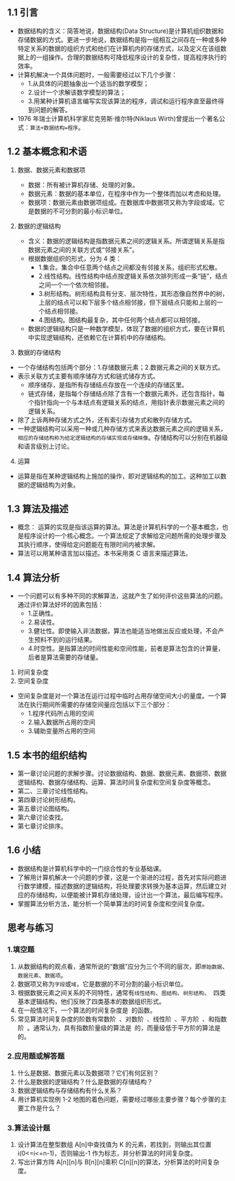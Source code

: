 ## 1.1 引言

- 数据结构的含义：简答地说，数据结构(Data Structure)是计算机组织数据和存储数据的方式。更进一步地说，数据结构是指一组相互之间存在一种或多种特定关系的数据的组织方式和他们在计算机内的存储方式，以及定义在该组数据上的一组操作。合理的数据结构可降低程序设计的复杂性，提高程序执行的效率。
- 计算机解决一个具体问题时，一般需要经过以下几个步骤：
  - 1.从具体的问题抽象出一个适当的数学模型；
  - 2.设计一个求解该数学模型的算法；
  - 3.用某种计算机语言编写实现该算法的程序，调试和运行程序直至最终得到问题的解答。
- 1976 年瑞士计算机科学家尼克劳斯·维尔特(Niklaus Wirth)曾提出一个著名公式：`算法+数据结构=程序`。

## 1.2 基本概念和术语

1. 数据、数据元素和数据项

   - 数据：所有被计算机存储、处理的对象。
   - 数据元素：数据的基本单位，在程序中作为一个整体而加以考虑和处理。
   - 数据项：数据元素由数据项组成。在数据库中数据项又称为字段或域。它是数据的不可分割的最小标识单位。

2. 数据的逻辑结构

   - 含义：数据的逻辑结构是指数据元素之间的逻辑关系。所谓逻辑关系是指数据元素之间的关联方式或“邻接关系”。
   - 根据数据组织的形式，分为 4 类：
     - 1.集合。集合中任意两个结点之间都没有邻接关系，组织形式松散。
     - 2.线性结构。线性结构中结点按逻辑关系依次排列形成一条“链”，结点之间一个一个依次相邻接。
     - 3.树形结构。树形结构具有分支、层次特性，其形态像自然界中的树，上层的结点可以和下层多个结点相邻接，但下层结点只能和上层的一个结点相邻接。
     - 4.图结构。图结构最复杂，其中任何两个结点都可以相邻接。
   - 数据的逻辑结构只是一种数学模型，体现了数据的组织方式，要在计算机中实现逻辑结构，还依赖它在计算机中的存储结构。

3. 数据的存储结构

- 一个存储结构包括两个部分：1.存储数据元素；2.数据元素之间的关联方式。
- 表示关联方式主要有顺序储存方式和链式储存方式。
  - 顺序储存，是指所有存储结点存放在一个连续的存储区里。
  - 链式存储，是指每个存储结点除了含有一个数据元素外，还包含指针，每个指针指向一个与本结点有逻辑关系的结点，用指针表示数据元素之间的逻辑关系。
- 除了上诉两种存储方式之外，还有索引存储方式和散列存储方式。
- 一种逻辑结构可以采用一种或几种存储方式来表达数据元素之间的逻辑关系，`相应的存储结构称为给定逻辑结构的存储实现或存储映像`。存储结构可以分别在机器级和语言级别上讨论。

4. 运算

- 运算是指在某种逻辑结构上施加的操作，即对逻辑结构的加工。这种加工以数据的逻辑结构为对象。

## 1.3 算法及描述

- 概念： 运算的实现是指该运算的算法。算法是计算机科学的一个基本概念，也是程序设计的一个核心概念。一个算法规定了求解给定问题所需的处理步骤及其执行顺序，使得给定问题能在有限时间内被求解。
- 算法可以用某种语言加以描述。本书采用类 C 语言来描述算法。

## 1.4 算法分析

- 一个问题可以有多种不同的求解算法，这就产生了如何评价这些算法的问题。通过评价算法好坏的因素包括：
  - 1.正确性。
  - 2.易读性。
  - 3.健壮性。即使输入非法数据，算法也能适当地做出反应或处理，不会产生预料不到的运行结果。
  - 4.时空性。是指算法的时间性能和空间性能，前者是算法包含的计算量，后者是算法需要的存储量。

1. 时间复杂度
2. 空间复杂度

- 空间复杂度是对一个算法在运行过程中临时占用存储空间大小的量度。一个算法在执行期间所需要的存储空间量应包括以下三个部分：
  - 1.程序代码所占用的空间
  - 2.输入数据所占用的空间
  - 3.辅助变量所占用的空间

## 1.5 本书的组织结构

- 第一章讨论问题的求解步骤。讨论数据结构、数据、数据元素、数据项、数据逻辑结构、数据存储结构、运算、算法时间复杂度和空间复杂度等概念。
- 第二、三章讨论线性结构。
- 第四章讨论树形结构。
- 第五章讨论图结构。
- 第六章讨论查找。
- 第七章讨论排序。

## 1.6 小结

- 数据结构是计算机科学中的一门综合性的专业基础课。
- 了解用计算机解决一个问题的步骤，这是一个渐进的过程，首先对实际问题进行数学建模，描述数据的逻辑结构，将处理要求转换为基本运算，然后建立对应的存储结构，以便能被计算机存储处理，设计出一个算法，最后编写程序。
- 掌握算法分析方法，能分析一个简单算法的时间复杂度和空间复杂度。

## 思考与练习

### 1.填空题

1. 从数据结构的观点看，通常所说的“数据”应分为三个不同的层次，即`原始数据`、`数据元素`、`数据项`。
2. 数据项又称为`字段`或`域`，它是数据的不可分割的最小标识单位。
3. 根据数据元素之间关系的不同特性，通常有`线性结构`、`图结构`、`树形结构`、` `四类基本逻辑结构，他们反映了四类基本的数据组织形式。
4. 在一般情况下，一个算法的时间复杂度是` `的函数。
5. 常见算法时间复杂度的阶数有常数阶` `、对数阶` `、线性阶` `、平方阶` `、和指数阶` `。通常认为，具有指数阶量级的算法是` `的，而量级低于平方阶的算法是` `的。

### 2.应用题或解答题

1. 什么是数据、数据元素以及数据项？它们有何区别？
2. 什么是数据的逻辑结构？什么是数据的存储结构？
3. 数据逻辑结构与存储结构有什么关系？
4. 用计算机实现例 1-2 地图的着色问题，需要经过哪些主要步骤？每个步骤的主要工作是什么？

### 3.算法设计题

1. 设计算法在整型数组 A[n]中查找值为 K 的元素，若找到，则输出其位置 i(0<=i<=n-1)，否则输出-1 作为标志，并分析算法的时间复杂度。
2. 写出计算方阵 A[n][n]与 B[n][n]乘积 C[n][n]的算法，分析算法的时间复杂度。
